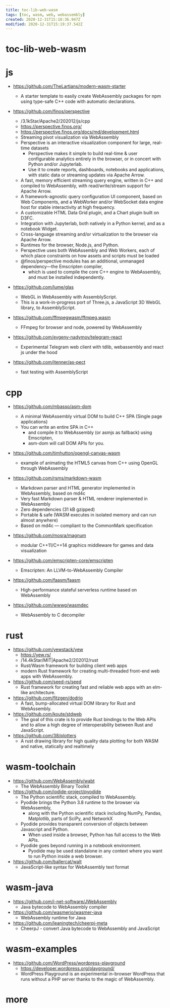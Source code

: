 ```yaml
---
title: toc-lib-web-wasm
tags: [toc, wasm, web, webassembly]
created: 2020-12-31T15:18:36.947Z
modified: 2020-12-31T15:19:37.542Z
---
```


# toc-lib-web-wasm

# js

- https://github.com/TheLartians/modern-wasm-starter
  - A starter template to easily create WebAssembly packages for npm using type-safe C++ code with automatic declarations. 

- https://github.com/finos/perspective
  - /3.1kStar/Apache2/202012/js/cpp
  - https://perspective.finos.org/
  - https://perspective.finos.org/docs/md/development.html
  - Streaming pivot visualization via WebAssembly
  - Perspective is an interactive visualization component for large, real-time datasets
    - Perspective makes it simple to build real-time & user configurable analytics entirely in the browser, or in concert with Python and/or Jupyterlab. 
    - Use it to create reports, dashboards, notebooks and applications, with static data or streaming updates via Apache Arrow.
  - A fast, memory efficient streaming query engine, written in C++ and compiled to WebAssembly, with read/write/stream support for Apache Arrow.
  - A framework-agnostic query configuration UI component, based on Web Components, and a WebWorker and/or WebSocket data engine host for stable interactivity at high frequency.
  - A customizable HTML Data Grid plugin, and a Chart plugin built on D3FC.
  - Integration with Jupyterlab, both natively in a Python kernel, and as a notebook Widget.
  - Cross-language streaming and/or virtualization to the browser via Apache Arrow.
  - Runtimes for the browser, Node.js, and Python.
  - Perspective uses both WebAssembly and Web Workers, each of which place constraints on how assets and scripts must be loaded
  - @finos/perspective modules has an additional, unmanaged dependency—the Emscripten compiler, 
    - which is used to compile the core C++ engine to WebAssembly, and must be installed independently.
- https://github.com/lume/glas
  - WebGL in WebAssembly with AssemblyScript.
  - This is a work-in-progress port of Three.js, a JavaScript 3D WebGL library, to AssemblyScript.

- https://github.com/ffmpegwasm/ffmpeg.wasm
  - FFmpeg for browser and node, powered by WebAssembly
- https://github.com/evgeny-nadymov/telegram-react
  - Experimental Telegram web client with tdlib, webassembly and react js under the hood
- https://github.com/jtenner/as-pect
  - fast testing with AssemblyScript
# cpp
- https://github.com/mbasso/asm-dom
  - A minimal WebAssembly virtual DOM to build C++ SPA (Single page applications)
  - You can write an entire SPA in C++ 
    - and compile it to WebAssembly (or asmjs as fallback) using Emscripten, 
    - asm-dom will call DOM APIs for you.
- https://github.com/timhutton/opengl-canvas-wasm
  - example of animating the HTML5 canvas from C++ using OpenGL through WebAssembly

 

- https://github.com/rsms/markdown-wasm
  - Markdown parser and HTML generator implemented in WebAssembly, based on md4c
  - Very fast Markdown parser & HTML renderer implemented in WebAssembly
  - Zero dependencies (31 kB gzipped)
  - Portable & safe (WASM executes in isolated memory and can run almost anywhere)
  - Based on md4c — compliant to the CommonMark specification

- https://github.com/mosra/magnum
  - modular C++11/C++14 graphics middleware for games and data visualization
- https://github.com/emscripten-core/emscripten
  - Emscripten: An LLVM-to-WebAssembly Compiler
- https://github.com/faasm/faasm
  - High-performance stateful serverless runtime based on WebAssembly
- https://github.com/wwwg/wasmdec
  - WebAssembly to C decompiler
# rust
- https://github.com/yewstack/yew
  - https://yew.rs/
  - /14.4kStar/MIT|Apache2/202012/rust
  - Rust/Wasm framework for building client web apps
  - modern Rust framework for creating multi-threaded front-end web apps with WebAssembly.
- https://github.com/seed-rs/seed
  - Rust framework for creating fast and reliable web apps with an elm-like architecture.
- https://github.com/fitzgen/dodrio
  - A fast, bump-allocated virtual DOM library for Rust and WebAssembly.
- https://github.com/koute/stdweb
  - The goal of this crate is to provide Rust bindings to the Web APIs and to allow a high degree of interoperability between Rust and JavaScript.
- https://github.com/38/plotters
  - A rust drawing library for high quality data plotting for both WASM and native, statically and realtimely
# wasm-toolchain
- https://github.com/WebAssembly/wabt
  - The WebAssembly Binary Toolkit
- https://github.com/iodide-project/pyodide
  - The Python scientific stack, compiled to WebAssembly.
  - Pyodide brings the Python 3.8 runtime to the browser via WebAssembly, 
    - along with the Python scientific stack including NumPy, Pandas, Matplotlib, parts of SciPy, and NetworkX
  - Pyodide provides transparent conversion of objects between Javascript and Python. 
    - When used inside a browser, Python has full access to the Web APIs.
  - Pyodide goes beyond running in a notebook environment. 
    - Pyodide may be used standalone in any context where you want to run Python inside a web browser.
- https://github.com/ballercat/walt
  - JavaScript-like syntax for WebAssembly text format
# wasm-java
- https://github.com/i-net-software/JWebAssembly
  - Java bytecode to WebAssembly compiler
- https://github.com/wasmerio/wasmer-java
  - WebAssembly runtime for Java
- https://github.com/leaningtech/cheerpj-meta
  - CheerpJ - convert Java bytecode to WebAssembly and JavaScript
# wasm-examples
- https://github.com/WordPress/wordpress-playground
  - https://developer.wordpress.org/playground/
  - WordPress Playground is an experimental in-browser WordPress that runs without a PHP server thanks to the magic of WebAssembly.
# more

